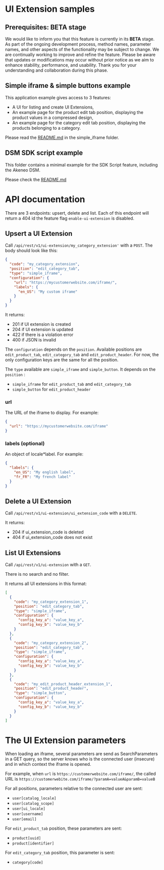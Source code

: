# UI Extension samples

## Prerequisites: BETA stage

We would like to inform you that this feature is currently in its <b>BETA</b> stage. As part of the ongoing development process, method names, parameter names, and other aspects of the functionality may be subject to change. We are continually working to improve and refine the feature.
Please be aware that updates or modifications may occur without prior notice as we aim to enhance stability, performance, and usability.
Thank you for your understanding and collaboration during this phase.

## Simple iframe & simple buttons example

This application example gives access to 3 features:
- A UI for listing and create UI Extensions,
- An example page for the product edit tab position, displaying the product values in a compressed design,
- An example page for the category edit tab position, displaying the products belonging to a category.

Please read the [README.md](./simple_iframe/README.md) in the simple_iframe folder.

## DSM SDK script example

This folder contains a minimal example for the SDK Script feature, including the Akeneo DSM.

Please check the [README.md](./dsm_sdk_script/README.md)

# API documentation

There are 3 endpoints: upsert, delete and list.
Each of this endpoint will return a 404 id the feature flag `enable-ui-extension` is disabled.

## Upsert a UI Extension

Call `/api/rest/v1/ui-extension/my_category_extension'` with a `POST`. The body should look like this:

```json
{
  "code": "my_category_extension",
  "position": "edit_category_tab",
  "type": "simple_iframe",
  "configuration": {
    "url": "https://mycustomerwebsite.com/iframe/",
    "labels": {
      "en_US": "My custom iframe"
    }
  }
}
```

It returns:
- 201 if UI extension is created
- 204 if UI extension is updated
- 422 if there is a violation error
- 400 if JSON is invalid

The `configuration` depends on the `position`. Available positions are `edit_product_tab`, `edit_category_tab` and `edit_product_header`.
For now, the only configuration keys are the same for all the position.

The `type` available are `simple_iframe` and `simple_button`. It depends on the `position` :
- `simple_iframe` for `edit_product_tab` and `edit_category_tab`
- `simple_button` for `edit_product_header`

### url

The URL of the iframe to display. For example:
```json
{
  "url": "https://mycustomerwebsite.com/iframe"
}
```

### labels (optional)

An object of locale*label. For example:
```json
{
  "labels": {
    "en_US": "My english label",
    "fr_FR": "My french label"
  }
}
```

## Delete a UI Extension

Call `/api/rest/v1/ui-extension/ui_extension_code` with a `DELETE`.

It returns:
- 204 if ui_extension_code is deleted
- 404 if ui_extension_code does not exist

## List UI Extensions

Call `/api/rest/v1/ui-extension` with a `GET`.

There is no search and no filter.

It returns all UI extensions in this format:

```json
[
  {
    "code": "my_category_extension_1",
    "position": "edit_category_tab",
    "type": "simple_iframe",
    "configuration": {
      "config_key_a": "value_key_a",
      "config_key_b": "value_key_b"
    }
  },
  {
    "code": "my_category_extension_2",
    "position": "edit_category_tab",
    "type": "simple_iframe",
    "configuration": {
      "config_key_a": "value_key_a",
      "config_key_b": "value_key_b"
    }
  },
  {
    "code": "my_edit_product_header_extension_1",
    "position": "edit_product_header",
    "type": "simple_button",
    "configuration": {
      "config_key_a": "value_key_a",
      "config_key_b": "value_key_b"
    }
  }
]
```

# The UI Extension parameters

When loading an iframe, several parameters are send as SearchParameters in a GET query, so the server knows who is the connected user (insecure) and in which context the iframe is opened.

For example, when `url` is `https://customerwebsite.com/iframe/`, the called URL is `https://customerwebite.com/iframe/?paramA=valueA&paramB=valueB`

For all positions, parameters relative to the connected user are sent:
- `user[catalog_locale]`
- `user[catalog_scope]`
- `user[ui_locale]`
- `user[username]`
- `user[email]`

For `edit_product_tab` position, these parameters are sent:
- `product[uuid]`
- `product[identifier]`

For `edit_category_tab` position, this parameter is sent:
- `category[code]`
